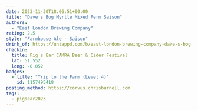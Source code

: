 ```yaml
---
date: 2023-11-30T18:06:51+00:00
title: "Dave's Bog Myrtle Mixed Ferm Saison"
authors:
  - "East London Brewing Company"
rating: 2.5
style: "Farmhouse Ale - Saison"
drink_of: https://untappd.com/b/east-london-brewing-company-dave-s-bog-myrtle-mixed-ferm-saison/
checkin:
  title: Pig's Ear CAMRA Beer & Cider Festival
  lat: 51.552
  long: -0.052
badges:
  - title: "Trip to the Farm (Level 4)"
    id: 1157495418
posting_method: https://corvus.chrisburnell.com
tags:
  - pigsear2023
---
```


